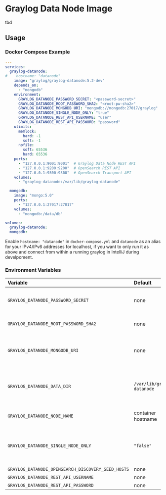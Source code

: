 Graylog Data Node Image
=======================

tbd

## Usage

### Docker Compose Example

```yaml
---
services:
  graylog-datanode:
#    hostname: "datanode"
    image: "graylog/graylog-datanode:5.2-dev"
    depends_on:
      - "mongodb"
    environment:
      GRAYLOG_DATANODE_PASSWORD_SECRET: "<password-secret>"
      GRAYLOG_DATANODE_ROOT_PASSWORD_SHA2: "<root-pw-sha2>"
      GRAYLOG_DATANODE_MONGODB_URI: "mongodb://mongodb:27017/graylog"
      GRAYLOG_DATANODE_SINGLE_NODE_ONLY: "true"
      GRAYLOG_DATANODE_REST_API_USERNAME: "user"
      GRAYLOG_DATANODE_REST_API_PASSWORD: "password"
    ulimits:
      memlock:
        hard: -1
        soft: -1
      nofile:
        soft: 65536
        hard: 65536
    ports:
      - "127.0.0.1:9001:9001"  # Graylog Data Node REST API
      - "127.0.0.1:9200:9200"  # OpenSearch REST API
      - "127.0.0.1:9300:9300"  # OpenSearch Transport API
    volumes:
      - "graylog-datanode:/var/lib/graylog-datanode"

  mongodb:
    image: "mongo:5.0"
    ports:
      - "127.0.0.1:27017:27017"
    volumes:
      - "mongodb:/data/db"

volumes:
  graylog-datanode:
  mongodb:

```

Enable `hostname: "datanode"` in `docker-compose.yml` and `datanode` as an alias for your IPv4/IPv6 addresses for localhost, if you want to only run it as above and connect from within a running graylog in IntelliJ during develpoment. 

### Environment Variables

| Variable | Default | Required | Description                                               |
| :--- | :--- | :--- |:----------------------------------------------------------|
| `GRAYLOG_DATANODE_PASSWORD_SECRET` | none | yes | Password secret to seed secret storage.                   |
| `GRAYLOG_DATANODE_ROOT_PASSWORD_SHA2` | none | yes | Password hash for the root user.                          |
| `GRAYLOG_DATANODE_MONGODB_URI` | none | yes | URI to the MongoDB instance and database.                 |
| `GRAYLOG_DATANODE_DATA_DIR` | `/var/lib/graylog-datanode` | no | The data root directory. (e.g., OpenSearch data)          |
| `GRAYLOG_DATANODE_NODE_NAME` | container hostname | no | The OpenSearch node name.                                 |
| `GRAYLOG_DATANODE_SINGLE_NODE_ONLY` | `"false"` | no | Starts OpenSearch in single node mode when set to `true`. |
| `GRAYLOG_DATANODE_OPENSEARCH_DISCOVERY_SEED_HOSTS` | none | no | tbd                                                       |
| `GRAYLOG_DATANODE_REST_API_USERNAME` | none | yes | tbd                                                       |
| `GRAYLOG_DATANODE_REST_API_PASSWORD` | none | yes | tbd                                                       |

